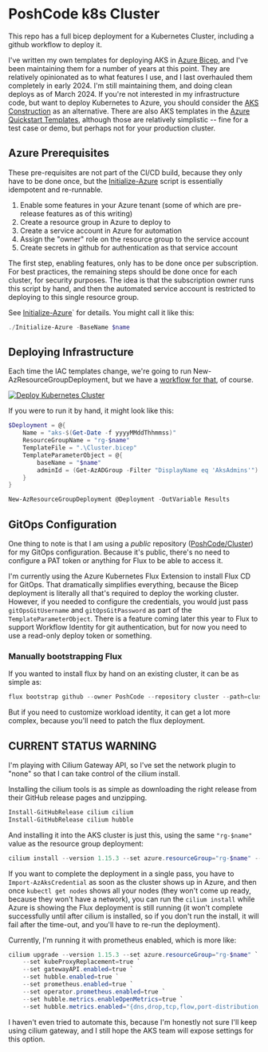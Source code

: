 # PoshCode k8s Cluster

This repo has a full bicep deployment for a Kubernetes Cluster, including a github workflow to deploy it.

I've written my own templates for deploying AKS in [Azure Bicep](https://docs.microsoft.com/en-us/azure/azure-resource-manager/bicep/overview), and I've been maintaining them for a number of years at this point. They are relatively opinionated as to what features I use, and I last overhauled them completely in early 2024. I'm still maintaining them, and doing clean deploys as of March 2024. If you're not interested in my infrastructure code, but want to deploy Kubernetes to Azure, you should consider the [AKS Construction](https://azure.github.io/AKS-Construction/) as an alternative. There are also AKS templates in the [Azure Quickstart Templates](https://learn.microsoft.com/en-us/samples/azure/azure-quickstart-templates/aks/), although those are relatively simplistic -- fine for a test case or demo, but perhaps not for your production cluster.

## Azure Prerequisites

These pre-requisites are not part of the CI/CD build, because they only have to be done once, but the [Initialize-Azure](./Initialize-Azure.ps1) script is essentially idempotent and re-runnable.

1. Enable some features in your Azure tenant (some of which are pre-release features as of this writing)
2. Create a resource group in Azure to deploy to
3. Create a service account in Azure for automation
4. Assign the "owner" role on the resource group to the service account
5. Create secrets in github for authentication as that service account

The first step, enabling features, only has to be done once per subscription. For best practices, the remaining steps should be done once for each cluster, for security purposes. The idea is that the subscription owner runs this script by hand, and then the automated service account is restricted to deploying to this single resource group.

See [Initialize-Azure](./Initialize-Azure.ps1)` for details. You might call it like this:

```PowerShell
./Initialize-Azure -BaseName $name
```

## Deploying Infrastructure

Each time the IAC templates change, we're going to run New-AzResourceGroupDeployment, but we have a [workflow for that](.github/workflows/deploy.yaml), of course.

[![Deploy Kubernetes Cluster](https://github.com/PoshCode/cluster/actions/workflows/deploy.yaml/badge.svg)](https://github.com/PoshCode/cluster/actions/workflows/deploy.yaml)

If you were to run it by hand, it might look like this:

```PowerShell
$Deployment = @{
    Name = "aks-$(Get-Date -f yyyyMMddThhmmss)"
    ResourceGroupName = "rg-$name"
    TemplateFile = ".\Cluster.bicep"
    TemplateParameterObject = @{
        baseName = "$name"
        adminId = (Get-AzADGroup -Filter "DisplayName eq 'AksAdmins'").Id
    }
}

New-AzResourceGroupDeployment @Deployment -OutVariable Results
```

## GitOps Configuration

One thing to note is that I am using a _public_ repository ([PoshCode/Cluster](/PoshCode/Cluster)) for my GitOps configuration. Because it's public, there's no need to configure a PAT token or anything for Flux to be able to access it.

I'm currently using the Azure Kubernetes Flux Extension to install Flux CD for GitOps. That dramatically simplifies everything, because the Bicep deployment is literally all that's required to deploy the working cluster. However, if you needed to configure the credentials, you would just pass `gitOpsGitUsername` and `gitOpsGitPassword` as part of the `TemplateParameterObject`. There is a feature coming later this year to Flux to support Workflow Identity for git authentication, but for now you need to use a read-only deploy token or something.

### Manually bootstrapping Flux

If you wanted to install flux by hand on an existing cluster, it can be as simple as:

```PowerShell
flux bootstrap github --owner PoshCode --repository cluster --path=clusters/poshcode
```

But if you need to customize workload identity, it can get a lot more complex, because you'll need to patch the flux deployment.

## CURRENT STATUS WARNING

I'm playing with Cilium Gateway API, so I've set the network plugin to "none" so that I can take control of the cilium install.

Installing the cilium tools is as simple as downloading the right release from their GitHub release pages and unzipping.

```PowerShell
Install-GitHubRelease cilium cilium
Install-GitHubRelease cilium hubble
```

And installing it into the AKS cluster is just this, using the same `"rg-$name"` value as the resource group deployment:

```PowerShell
cilium install --version 1.15.3 --set azure.resourceGroup="rg-$name" --set kubeProxyReplacement=true --set gatewayAPI.enabled=true
```

If you want to complete the deployment in a single pass, you have to `Import-AzAksCredential` as soon as the cluster shows up in Azure, and then once `kubectl get nodes` shows all your nodes (they won't come up ready, because they won't have a network), you can run the `cilium install` while Azure is showing the Flux deployment is still running (it won't complete successfully until after cilium is installed, so if you don't run the install, it will fail after the time-out, and you'll have to re-run the deployment).

Currently, I'm running it with prometheus enabled, which is more like:

```PowerShell
cilium upgrade --version 1.15.3 --set azure.resourceGroup="rg-$name" `
    --set kubeProxyReplacement=true `
    --set gatewayAPI.enabled=true `
    --set hubble.enabled=true `
    --set prometheus.enabled=true `
    --set operator.prometheus.enabled=true `
    --set hubble.metrics.enableOpenMetrics=true `
    --set hubble.metrics.enabled="{dns,drop,tcp,flow,port-distribution,icmp,httpV2:exemplars=true;labelsContext=source_ip\,source_namespace\,source_workload\,destination_ip\,destination_namespace\,destination_workload\,traffic_direction}"
```

I haven't even tried to automate this, because I'm honestly not sure I'll keep using cilium gateway, and I still hope the AKS team will expose settings for this option.